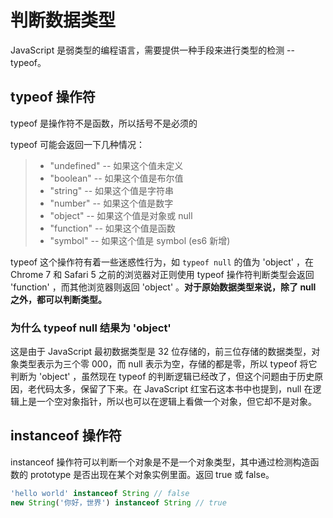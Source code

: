 # 判断数据类型

JavaScript 是弱类型的编程语言，需要提供一种手段来进行类型的检测 -- typeof。

## typeof 操作符

typeof 是操作符不是函数，所以括号不是必须的

typeof 可能会返回一下几种情况：

> - "undefined" -- 如果这个值未定义
> - "boolean" -- 如果这个值是布尔值
> - "string" -- 如果这个值是字符串
> - "number" -- 如果这个值是数字
> - "object" -- 如果这个值是对象或 null
> - "function" -- 如果这个值是函数
> - "symbol" -- 如果这个值是 symbol (es6 新增)

typeof 这个操作符有着一些迷惑性行为，如 `typeof null` 的值为 'object' ，在 Chrome 7 和 Safari 5 之前的浏览器对正则使用 typeof 操作符判断类型会返回 'function' ，而其他浏览器则返回 'object' 。**对于原始数据类型来说，除了 null 之外，都可以判断类型。**

### 为什么 typeof null 结果为 'object'

这是由于 JavaScript 最初数据类型是 32 位存储的，前三位存储的数据类型，对象类型表示为三个零 000，而 null 表示为空，存储的都是零，所以 typeof 将它判断为 'object' ，虽然现在 typeof 的判断逻辑已经改了，但这个问题由于历史原因，老代码太多，保留了下来。在 JavaScript 红宝石这本书中也提到，null 在逻辑上是一个空对象指针，所以也可以在逻辑上看做一个对象，但它却不是对象。

## instanceof 操作符

instanceof 操作符可以判断一个对象是不是一个对象类型，其中通过检测构造函数的 prototype 是否出现在某个对象实例里面。返回 true 或 false。

```js
'hello world' instanceof String // false
new String('你好，世界') instanceof String // true
```
